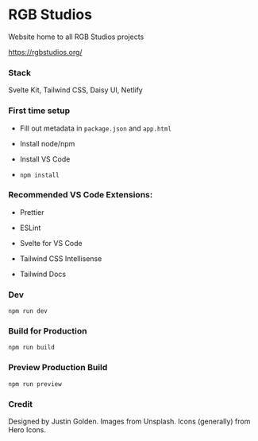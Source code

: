 # RGB Studios

Website home to all RGB Studios projects

https://rgbstudios.org/

### Stack

Svelte Kit, Tailwind CSS, Daisy UI, Netlify

### First time setup

- Fill out metadata in `package.json` and `app.html`

- Install node/npm

- Install VS Code

- `npm install`

### Recommended VS Code Extensions:

- Prettier

- ESLint

- Svelte for VS Code

- Tailwind CSS Intellisense

- Tailwind Docs

### Dev

`npm run dev`

### Build for Production

`npm run build`

### Preview Production Build

`npm run preview`

### Credit

Designed by Justin Golden. Images from Unsplash. Icons (generally) from Hero Icons.

